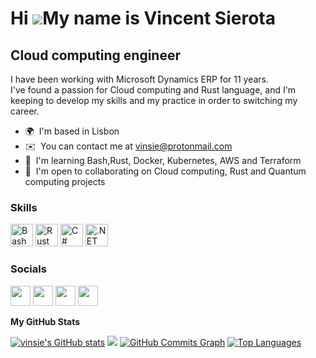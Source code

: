 Hi ![](https://user-images.githubusercontent.com/18350557/176309783-0785949b-9127-417c-8b55-ab5a4333674e.gif)My name is Vincent Sierota
=======================================================================================================================================

Cloud computing engineer
------------------------

I have been working with Microsoft Dynamics ERP for 11 years.</br>
I've found a passion for Cloud computing and Rust language, and I'm keeping to develop my skills and my practice in order to switching my career.

*   🌍  I'm based in Lisbon
*   ✉️  You can contact me at [vinsie@protonmail.com](mailto:vinsie@protonmail.com)
*   🧠  I'm learning Bash,Rust, Docker, Kubernetes, AWS and Terraform
*   🤝  I'm open to collaborating on Cloud computing, Rust and Quantum computing projects

### Skills 
<p align="left">
<a href="https://tiswww.case.edu/php/chet/bash/bashtop.html" target="_blank" rel="noreferrer"><img src="https://bashlogo.com/img/symbol/svg/full_colored_dark.svg" width="36" height="36" alt="Bash" /></a>
<a href="https://www.rust-lang.org/" target="_blank" rel="noreferrer"><img src="https://raw.githubusercontent.com/danielcranney/readme-generator/main/public/icons/skills/rust-colored.svg" width="36" height="36" alt="Rust" /></a>
<a href="https://docs.microsoft.com/en-us/dotnet/csharp/" target="_blank" rel="noreferrer"><img src="https://raw.githubusercontent.com/danielcranney/readme-generator/main/public/icons/skills/csharp-colored.svg" width="36" height="36" alt="C#" /></a>
<a href="https://dotnet.microsoft.com/en-us/" target="_blank" rel="noreferrer"><img src="https://raw.githubusercontent.com/danielcranney/readme-generator/main/public/icons/skills/dot-net-colored.svg" width="36" height="36" alt=".NET" /></a>
</p>

### Socials
<p align="left">                                                  
<a href="https://www.github.com/vinsie" target="_blank" rel="noreferrer"><img src="https://raw.githubusercontent.com/danielcranney/readme-generator/main/public/icons/socials/github.svg" width="32" height="32" /></a>                          
<a href="https://www.linkedin.com/in/vincent-sierota-926828bb/" target="_blank" rel="noreferrer"><img src="https://raw.githubusercontent.com/danielcranney/readme-generator/main/public/icons/socials/linkedin.svg" width="32" height="32" /></a>     
<a href="https://discord.com/users/VincentEckSie#8019" target="_blank" rel="noreferrer"><img src="https://raw.githubusercontent.com/danielcranney/readme-generator/main/public/icons/socials/discord.svg" width="32" height="32" /></a>  
<a href="http://www.medium.com/@vinsie" target="_blank" rel="noreferrer"><img src="https://raw.githubusercontent.com/danielcranney/readme-generator/main/public/icons/socials/medium.svg" width="32" height="32" /></a>
</p>

<b>My GitHub Stats</b>
<p align="left"> 
<a href="http://www.github.com/vinsie"><img src="https://github-readme-stats.vercel.app/api?username=vinsie&show_icons=true&hide=&count_private=true&title_color=0891b2&text_color=ffffff&icon_color=0891b2&bg_color=1c1917&hide_border=true&show_icons=true" alt="vinsie's GitHub stats" /></a>
<a href="http://www.github.com/vinsie"><img src="https://github-readme-streak-stats.herokuapp.com/?user=vinsie&stroke=ffffff&background=1c1917&ring=0891b2&fire=0891b2&currStreakNum=ffffff&currStreakLabel=0891b2&sideNums=ffffff&sideLabels=ffffff&dates=ffffff&hide_border=true" /></a>
<a href="http://www.github.com/vinsie"><img src="https://github-readme-activity-graph.cyclic.app/graph?username=vinsie&bg_color=1c1917&color=ffffff&line=0891b2&point=ffffff&area_color=1c1917&area=true&hide_border=true&custom_title=GitHub%20Commits%20Graph" alt="GitHub Commits Graph" /></a>
<a href="https://github.com/vinsie" align="left"><img src="https://github-readme-stats.vercel.app/api/top-langs/?username=vinsie&langs_count=10&title_color=0891b2&text_color=ffffff&icon_color=0891b2&bg_color=1c1917&hide_border=true&locale=en&custom_title=Top%20%Languages" alt="Top Languages" /></a>
</p>
